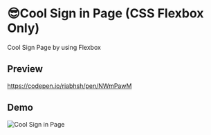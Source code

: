 # 😎Cool Sign in Page (CSS Flexbox Only)
Cool Sign Page by using Flexbox

## Preview
https://codepen.io/riabhsh/pen/NWmPawM

## Demo
![Cool Sign in Page](https://raw.githubusercontent.com/riabhsh/sign-in-page-CSS-only-/main/sign%20in%20page%20(CSS%20only).png)
